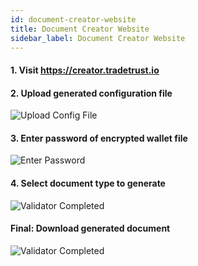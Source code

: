 ```yaml
---
id: document-creator-website
title: Document Creator Website
sidebar_label: Document Creator Website
---
```


#### 1. Visit https://creator.tradetrust.io

#### 2. Upload generated configuration file

![Upload Config File](/docs/reference/document-creator/setup/document-creator-website/upload.png)

#### 3. Enter password of encrypted wallet file

![Enter Password](/docs/reference/document-creator/setup/document-creator-website/password.png)

#### 4. Select document type to generate

![Validator Completed](/docs/reference/document-creator/setup/document-creator-website/document-type.png)

#### Final: Download generated document

![Validator Completed](/docs/reference/document-creator/setup/document-creator-website/issued.png)
